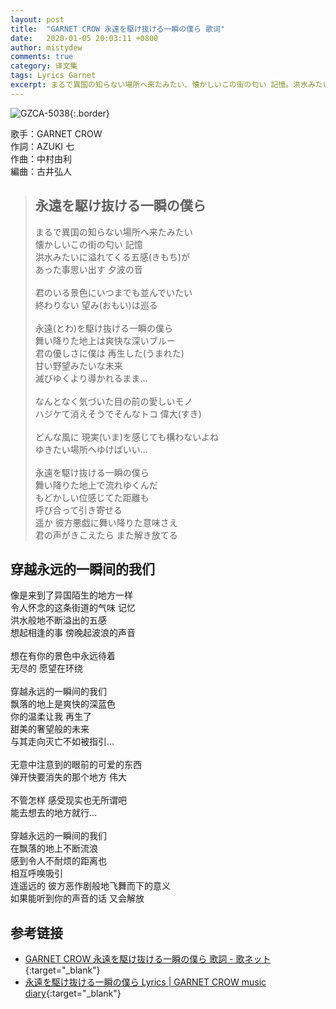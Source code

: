 ```yaml
---
layout: post
title:  "GARNET CROW 永遠を駆け抜ける一瞬の僕ら 歌词"
date:   2020-01-05 20:03:11 +0800
author: mistydew
comments: true
category: 译文集
tags: Lyrics Garnet
excerpt: まるで異国の知らない場所へ来たみたい、懐かしいこの街の匂い 記憶。洪水みたいに溢れてくる五感(きもち)が、あった事思い出す 夕波の音。
---
```

![GZCA-5038](https://crowsub.github.io/images/discography/album/GZCA-5038.jpg){:.border}

歌手：GARNET CROW<br>
作詞：AZUKI 七<br>
作曲：中村由利<br>
編曲：古井弘人

<blockquote class="lyric-original">
  <h2>永遠を駆け抜ける一瞬の僕ら</h2>
  <p>
    まるで異国の知らない場所へ来たみたい<br>
    懐かしいこの街の匂い 記憶<br>
    洪水みたいに溢れてくる五感(きもち)が<br>
    あった事思い出す 夕波の音<br>
    <br>
    君のいる景色にいつまでも並んでいたい<br>
    終わりない 望み(おもい)は巡る<br>
    <br>
    永遠(とわ)を駆け抜ける一瞬の僕ら<br>
    舞い降りた地上は爽快な深いブルー<br>
    君の優しさに僕は 再生した(うまれた)<br>
    甘い野望みたいな未来<br>
    滅びゆくより導かれるまま…<br>
    <br>
    なんとなく気づいた目の前の愛しいモノ<br>
    ハジケて消えそうでそんなトコ 偉大(すき)<br>
    <br>
    どんな風に 現実(いま)を感じても構わないよね<br>
    ゆきたい場所へゆけばいい…<br>
    <br>
    永遠を駆け抜ける一瞬の僕ら<br>
    舞い降りた地上で流れゆくんだ<br>
    もどかしい位感じてた距離も<br>
    呼び合って引き寄せる<br>
    遥か 彼方悪戯に舞い降りた意味さえ<br>
    君の声がきこえたら また解き放てる
  </p>
</blockquote>

<div class="lyric-translation">
  <h2>穿越永远的一瞬间的我们</h2>
  <p>
    像是来到了异国陌生的地方一样<br>
    令人怀念的这条街道的气味 记忆<br>
    洪水般地不断溢出的五感<br>
    想起相逢的事 傍晚起波浪的声音<br>
    <br>
    想在有你的景色中永远待着<br>
    无尽的 愿望在环绕<br>
    <br>
    穿越永远的一瞬间的我们<br>
    飘落的地上是爽快的深蓝色<br>
    你的温柔让我 再生了<br>
    甜美的奢望般的未来<br>
    与其走向灭亡不如被指引…<br>
    <br>
    无意中注意到的眼前的可爱的东西<br>
    弹开快要消失的那个地方 伟大<br>
    <br>
    不管怎样 感受现实也无所谓吧<br>
    能去想去的地方就行…<br>
    <br>
    穿越永远的一瞬间的我们<br>
    在飘落的地上不断流浪<br>
    感到令人不耐烦的距离也<br>
    相互呼唤吸引<br>
    连遥远的 彼方恶作剧般地飞舞而下的意义<br>
    如果能听到你的声音的话 又会解放
  </p>
</div>

## 参考链接

* [GARNET CROW 永遠を駆け抜ける一瞬の僕ら 歌詞 - 歌ネット](https://www.uta-net.com/song/20212/){:target="_blank"}
* [永遠を駆け抜ける一瞬の僕ら Lyrics \| GARNET CROW music diary](https://crowsub.github.io/lyrics/original/永遠を駆け抜ける一瞬の僕ら.html){:target="_blank"}
